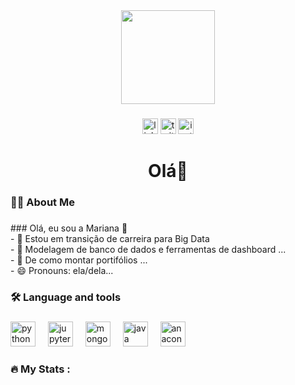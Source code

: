 <div align="center">
  <img height="150" src="https://i.pinimg.com/564x/1c/99/8b/1c998b76abe82f38e868b1bdbee2375e.jpg"  />
</div>

###

<div align="center">
  <a href= https://www.linkedin.com/in/mariana-gomes-b5a0b7186/ ><img src="https://img.shields.io/static/v1?message=LinkedIn&logo=linkedin&label=&color=0077B5&logoColor=white&labelColor=&style=for-the-badge" height="25" alt="linkedin logo"  /></a>
 <a href= [https://www.instagram.com/mlgomes34/?hl=pt-br](https://www.instagram.com/mlgomes34/?hl=pt-br) > <img src="https://img.shields.io/static/v1?message=Twitter&logo=twitter&label=&color=1DA1F2&logoColor=white&labelColor=&style=for-the-badge" height="25" alt="twitter logo"  /></a>
 <a href= https://twitter.com/mlgomes34(https://twitter.com/mlgomes34)(https://www.instagram.com/mlgomes34/?hl=pt-br)> <img src="https://img.shields.io/static/v1?message=Instagram&logo=instagram&label=&color=E4405F&logoColor=white&labelColor=&style=for-the-badge" height="25" alt="instagram logo"  /></a>
</div>

###

<h1 align="center">Olá👋</h1>

###

<h3 align="left">👩‍💻  About Me</h3>

###

<p align="left">
### Olá, eu sou a Mariana 👋<br>- 🔭 Estou em transição de carreira para Big Data<br>- 🌱 Modelagem de banco de dados e ferramentas de dashboard ...<br>- 🤔 De como montar portifólios ...<br>- 😄 Pronouns: ela/dela...</p>

###

<h3 align="left">🛠 Language and tools</h3>

###

<div align="left">
  <img src="https://cdn.jsdelivr.net/gh/devicons/devicon/icons/python/python-original.svg" height="40" alt="python logo"  />
  <img width="12" />
  <img src="https://cdn.jsdelivr.net/gh/devicons/devicon/icons/jupyter/jupyter-original.svg" height="40" alt="jupyter logo"  />
  <img width="12" />
  <img src="https://cdn.jsdelivr.net/gh/devicons/devicon/icons/mongodb/mongodb-original.svg" height="40" alt="mongodb logo"  />
  <img width="12" />
  <img src="https://cdn.jsdelivr.net/gh/devicons/devicon/icons/java/java-original.svg" height="40" alt="java logo"  />
  <img width="12" />
  <img src="https://cdn.jsdelivr.net/gh/devicons/devicon/icons/anaconda/anaconda-original.svg" height="40" alt="anaconda logo"  />
</div>

###

<h3 align="left">🔥   My Stats :</h3>

###

